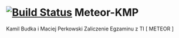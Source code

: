 [![Build Status](https://travis-ci.org/mperkowski/KNP.svg?branch=master)](https://travis-ci.org/mperkowski/KNP)   Meteor-KMP
==========

Kamil Budka i Maciej Perkowski Zaliczenie Egzaminu z TI [ METEOR ]

